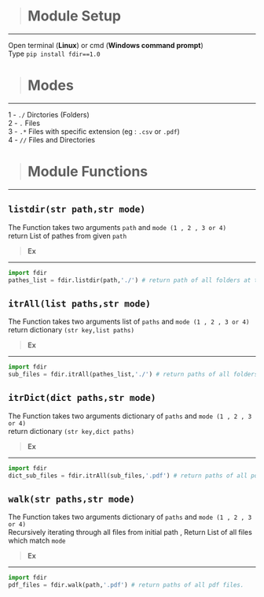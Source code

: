 > # **Module Setup** <br>
----
  Open terminal (**Linux**) or cmd (**Windows command prompt**)<br>
Type ``pip install fdir==1.0`` <br>
> # **Modes**
-------
 1 - ``./`` Dirctories (Folders) <br>
 2 - ``.``  Files <br>
 3 - ``.*`` Files with specific extension (eg : ``.csv`` or ``.pdf``)<br>
 4 - ``//`` Files and Directories <br>
> # **Module Functions**<br>
----
## **``listdir(str path,str mode)``**<br>
The Function takes two arguments ``path`` and ``mode (1 , 2 , 3 or 4)`` <br>
return List of pathes from given ``path``<br>
> **Ex**
------
```python
import fdir
pathes_list = fdir.listdir(path,'./') # return path of all folders at the current directory as same as (os.listdir)

```

## **``itrAll(list paths,str mode)``**<br>
The Function takes two arguments list of ``paths`` and ``mode (1 , 2 , 3 or 4)`` <br>
return dictionary ``(str key,list paths)``<br>
> **Ex** 
------
```python
import fdir
sub_files = fdir.itrAll(pathes_list,'./') # return paths of all folders for each path at list

```

## **``itrDict(dict paths,str mode)``**<br>
The Function takes two arguments dictionary of ``paths`` and ``mode (1 , 2 , 3 or 4)`` <br>
return dictionary ``(str key,dict paths)``<br>
> **Ex** 
------
```python
import fdir
dict_sub_files = fdir.itrAll(sub_files,'.pdf') # return paths of all pdf files for each list of paths at dictionary

```
## **``walk(str paths,str mode)``**<br>
The Function takes two arguments dictionary of ``paths`` and ``mode (1 , 2 , 3 or 4)`` <br>
Recursively iterating through all files from initial path , Return List of all files which match ``mode`` <br>
> **Ex** 
------
```python
import fdir
pdf_files = fdir.walk(path,'.pdf') # return paths of all pdf files.
```
